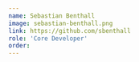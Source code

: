 ```yaml
---
name: Sebastian Benthall
image: sebastian-benthall.png
link: https://github.com/sbenthall
role: 'Core Developer'
order:
---
```

